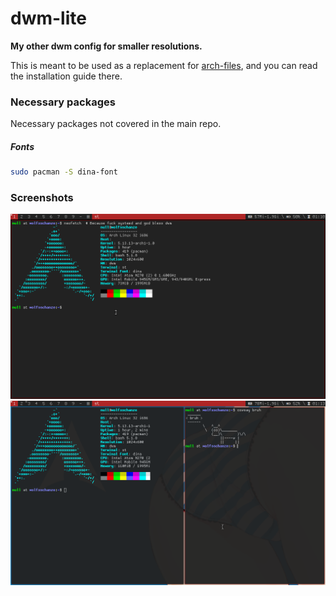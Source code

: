 # dwm-lite
**My other dwm config for smaller resolutions.**

This is meant to be used as a replacement for [arch-files](https://github.com/r4v10l1/arch-files/), and you can read the installation guide there.

### Necessary packages
Necessary packages not covered in the main repo.

##### Fonts
```bash
sudo pacman -S dina-font
```

### Screenshots
![Screenshot without ras](images/dwm-lite1.png)
![Screenshot with ras](images/dwm-lite2.png)
